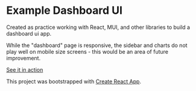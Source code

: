 # Example Dashboard UI

Created as practice working with React, MUI, and other libraries to build a dashboard ui app. 

While the "dashboard" page is responsive, the sidebar and charts do not play well on mobile size screens - this would be an area of future improvement.

[See it in action](https://tsnichols.github.io/example-react-dashboard/)

This project was bootstrapped with [Create React App](https://github.com/facebook/create-react-app).